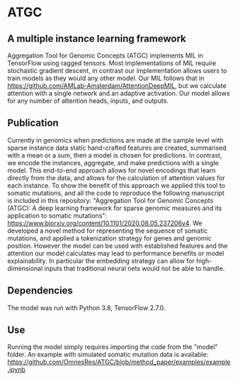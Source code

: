 # ATGC
## A multiple instance learning framework
Aggregation Tool for Genomic Concepts (ATGC) implements MIL in TensorFlow using ragged tensors.  Most implementations of MIL require stochastic gradient descent, in contrast our implementation allows users to train models as they would any other model.  Our MIL follows that in https://github.com/AMLab-Amsterdam/AttentionDeepMIL, but we calculate attention with a single network and an adaptive activation.  Our model allows for any number of attention heads, inputs, and outputs.

## Publication
Currently in genomics when predictions are made at the sample level with sparse instance data static hand-crafted features are created, summarised with a mean or a sum, then a model is chosen for predictions.  In contrast, we encode the instances, aggregate, and make predictions with a single model.  This end-to-end approach allows for novel encodings that learn directly from the data, and allows for the calculation of attention values for each instance.  To show the benefit of this approach we applied this tool to somatic mutations, and all the code to reproduce the following manuscript is included in this repository: "Aggregation Tool for Genomic Concepts (ATGC): A deep learning framework for sparse genomic measures and its application to somatic mutations": https://www.biorxiv.org/content/10.1101/2020.08.05.237206v4. We developed a novel method for representing the sequence of somatic mutations, and applied a tokenization strategy for genes and genomic position.  However the model can be used with established features and the attention our model calculates may lead to performance benefits or model explainability.  In particular the embedding strategy can allow for high-dimensional inputs that traditional neural nets would not be able to handle.

## Dependencies
The model was run with Python 3.8, TensorFlow 2.7.0.

## Use
Running the model simply requires importing the code from the "model" folder.  An example with simulated somatic mutation data is available: https://github.com/OmnesRes/ATGC/blob/method_paper/examples/example.ipynb
